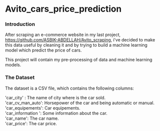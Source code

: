 # Avito_cars_price_prediction

### Introduction
After scraping an e-commerce website in my last project, https://github.com/ASBIK-ABDELLAH/Avito_scraping, i've decided to make this data useful by cleaning it and by trying to build a machine learning model which predict the price of cars.

This project will contain my pre-processing of data and machine learning models.

### The Dataset
The dataset is a CSV file, which contains the following columns:

'car_city' : The name of city where is the car sold.\
'car_cv_man_auto': Horsepower of the car and being automatic or manual.\
'car_equipements': Car equipements.\
'car_information ': Some information about the car.\
'car_name': The car name.\
'car_price': The car price.
